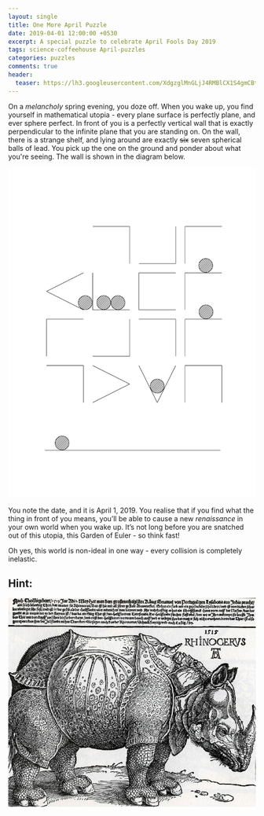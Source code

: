 ```yaml
---
layout: single
title: One More April Puzzle
date: 2019-04-01 12:00:00 +0530
excerpt: A special puzzle to celebrate April Fools Day 2019
tags: science-coffeehouse April-puzzles
categories: puzzles
comments: true
header:
  teaser: https://lh3.googleusercontent.com/XdgzglMnGLjJ4RMBlCX1S4gmCBt3nlqcJ9s3Wvq4zxMacm8kd_3fXMlVBuPCicm-Dr8EO_dbYlZwK4XHk2sEv1bflyCBOjThj0t10oeaXplAk12y_Ns4J8jAZu9gK9evIdS0KRLos6U=w2400
---
```

On a *melancholy* spring evening, you doze off. When you wake up, you find yourself in mathematical utopia - every plane surface is perfectly plane, and ever sphere perfect. In front of you is a perfectly vertical wall that is exactly perpendicular to the infinite plane that you are standing on. On the wall, there is a strange shelf, and lying around are exactly <del>six</del> seven spherical balls of lead. You pick up the one on the ground and ponder about what you're seeing. The wall is shown in the diagram below.

![](/assets/images/april.svg)

You note the date, and it is April 1, 2019. You realise that if you find what the thing in front of you means, you’ll be able to cause a new *renaissance* in your own world when you wake up. It’s not long before you are snatched out of this utopia, this Garden of Euler - so think fast!

Oh yes, this world is non-ideal in one way - every collision is completely inelastic.

## Hint:

![](/assets/images/rhino.png)
